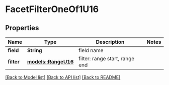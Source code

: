# FacetFilterOneOf1U16

## Properties

Name | Type | Description | Notes
------------ | ------------- | ------------- | -------------
**field** | **String** | field name | 
**filter** | [**models::RangeU16**](RangeU16.md) | filter: range start, range end | 

[[Back to Model list]](../README.md#documentation-for-models) [[Back to API list]](../README.md#documentation-for-api-endpoints) [[Back to README]](../README.md)


